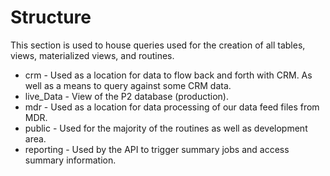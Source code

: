 # Structure

This section is used to house queries used for the creation of all tables, views, materialized views, and routines.


- crm - Used as a location for data to flow back and forth with CRM. As well as a means to query against some CRM data.
- live_Data - View of the P2 database (production).
- mdr - Used as a location for data processing of our data feed files from MDR.
- public - Used for the majority of the routines as well as development area.
- reporting - Used by the API to trigger summary jobs and access summary information.